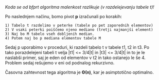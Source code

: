*Koda se od bfprt algoritma malenkost razlikuje (v razdelejevanju tabele t)!*

Po naslednjem načinu, bomo pivot **p** izračunali po korakih:

    1) Tabelo t razdelimo v peterke (tabele po pet zaporednih elementov)
    2) V vsaki peterki poiščemo njeno mediano (tretji najmanjši element)
    3) Naj bo M tabelo vseh dobljenih median.
    4) Potem naj bo p mediana elementov tabele M

Sedaj p uporabimo v proceduri, ki razdeli tabelo t v tabele t1, t2 in t3. Po tako porazdelejeni tabeli t velja |t1| <= 3/4|t| in |t3| <= 3/4|t| in to je le naslabši primer, saj je eden od elementov v t2 in tako ostanejo le še 4. Problem sedaj rešujemo v eni od podnalog rekurzivno.

Časovna zahtevnost tega algoritma je **Θ(n)**, kar je asimptotično optimalno.